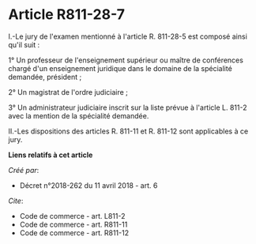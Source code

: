 # Article R811-28-7

I.-Le jury de l'examen mentionné à l'article R. 811-28-5 est composé ainsi qu'il suit : 

1° Un professeur de l'enseignement supérieur ou maître de conférences chargé d'un enseignement juridique dans le domaine de
la spécialité demandée, président ; 

2° Un magistrat de l'ordre judiciaire ; 

3° Un administrateur judiciaire inscrit sur la liste prévue à l'article L. 811-2 avec la mention de la spécialité demandée. 

II.-Les dispositions des articles R. 811-11 et R. 811-12 sont applicables à ce jury.

**Liens relatifs à cet article**

_Créé par_:

  - Décret n°2018-262 du 11 avril 2018 - art. 6

_Cite_:

  - Code de commerce - art. L811-2
  - Code de commerce - art. R811-11
  - Code de commerce - art. R811-12
